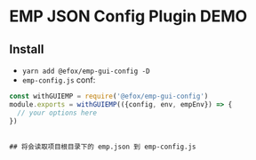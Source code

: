 # EMP JSON Config Plugin DEMO 

## Install

- `yarn add @efox/emp-gui-config -D`
- `emp-config.js` conf:

```javascript
const withGUIEMP = require('@efox/emp-gui-config')
module.exports = withGUIEMP(({config, env, empEnv}) => {
  // your options here
})
```
```

## 将会读取项目根目录下的 emp.json 到 emp-config.js